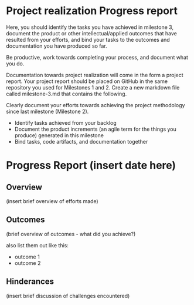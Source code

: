 # Project realization Progress report

Here, you should identify the tasks you have achieved in milestone 3, document the product or other intellectual/applied outcomes that have resulted from your efforts, and bind your tasks to the outcomes and documentation you have produced so far.

Be productive, work towards completing your process, and document what you do.

Documentation towards project realization will come in the form a project report. Your project report should be placed on GitHub in the same repository you used for Milestones 1 and 2. Create a new markdown file called milestone-3.md that contains the following.

Clearly document your efforts towards achieving the project methodology since last milestone (Milestone 2).
* Identify tasks achieved from your backlog
* Document the product increments (an agile term for the things you produce) generated in this milestone
* Bind tasks, code artifacts, and documentation together

# Progress Report (insert date here)
## Overview
(insert brief overview of efforts made)

## Outcomes
(brief overview of outcomes - what did you achieve?)

also list them out like this:
* outcome 1
* outcome 2

## Hinderances
(insert brief discussion of challenges encountered)
